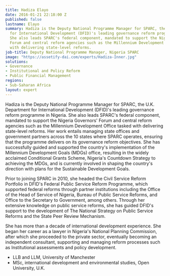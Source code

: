 ```yaml
---
title: Hadiza Elayo
date: 2016-01-21 22:18:00 Z
published: false
lastname: Elayo
summary: Hadiza is the Deputy National Programme Manager for SPARC, the U.K. Department
  for International Development (DFID)'s leading governance reform programme in Nigeria.
  She also leads SPARC's federal component, mandated to support the Nigeria Governors'
  Forum and central reform agencies such as the Millennium Development Office tasked
  with delivering state-level reforms.
job-title: Deputy National Programme Manager, Nigeria SPARC
image: "https://assetify-dai.com/experts/Hadiza-Inner.jpg"
solutions:
- Governance
- Institutional and Policy Reform
- Public Financial Management
regions:
- Sub-Saharan Africa
layout: expert
---
```


Hadiza is the Deputy National Programme Manager for SPARC, the U.K. Department for International Development (DFID)'s leading governance reform programme in Nigeria. She also leads SPARC's federal component, mandated to support the Nigeria Governors' Forum and central reform agencies such as the Millennium Development Office tasked with delivering state-level reforms. Her work entails managing state offices and government partners across the 10 states where SPARC operates, ensuring that the programme delivers on its governance reform objectives. She has successfully guided and supported the country's implementation of the Millennium Development Goals (MDGs) office, resulting in the widely acclaimed Conditional Grants Scheme, Nigeria's Countdown Strategy to achieving the MDGs, and is currently involved in shaping the country's direction with plans for the Sustainable Development Goals.   

Prior to joining SPARC in 2010, she headed the Civil Service Reform Portfolio in DFID's Federal Public Service Reform Programme, which supported federal reforms through partner institutions including the Office of the Head of Service of Nigeria, Bureau of Public Service Reforms, and Office to the Secretary to Government, among others. Through her extensive knowledge on public service reforms, she has guided DFID's support to the development of The National Strategy on Public Service Reforms and the State Peer Review Mechanism.

She has more than a decade of international development experience. She began her career as a lawyer in Nigeria's National Planning Commission, after which she proceeded to the private sector, eventually becoming an independent consultant, supporting and managing reform processes such as Institutional assessments and policy development.

* LLB and LLM, University of Manchester
* MSc, international development and environmental studies, Open University, U.K.
